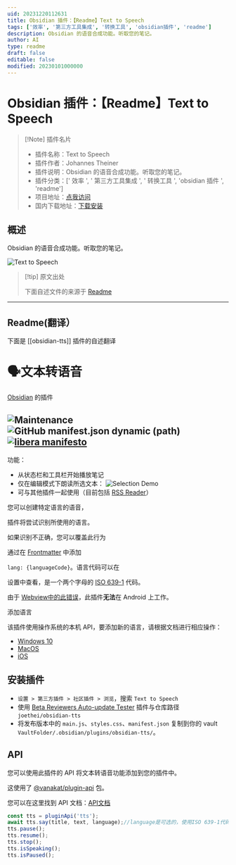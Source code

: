 ```yaml
---
uid: 20231220112631
title: Obsidian 插件：【Readme】Text to Speech
tags: ['效率', '第三方工具集成', '转换工具', 'obsidian插件', 'readme']
description: Obsidian 的语音合成功能。听取您的笔记。
author: AI
type: readme
draft: false
editable: false
modified: 20230101000000
---
```


# Obsidian 插件：【Readme】Text to Speech

> [!Note] 插件名片
> - 插件名称：Text to Speech
> - 插件作者：Johannes Theiner
> - 插件说明：Obsidian 的语音合成功能。听取您的笔记。
> - 插件分类：[' 效率 ', ' 第三方工具集成 ', ' 转换工具 ', 'obsidian 插件 ', 'readme']
> - 项目地址：[点我访问](https://github.com/joethei/obsidian-tts)
> - 国内下载地址：[下载安装](https://pkmer.cn/products/plugin/pluginMarket/?obsidian-tts)

## 概述

Obsidian 的语音合成功能。听取您的笔记。

![Text to Speech](https://cdn.pkmer.cn/covers/obsidian-tts.PNG!pkmer)

> [!tip] 原文出处
>
>下面自述文件的来源于 [Readme](https://ghproxy.net/https://raw.githubusercontent.com/joethei/obsidian-tts/master/README.md)

---

## Readme(翻译）

下面是 [[obsidian-tts]] 插件的自述翻译

# 🗣️文本转语音

[Obsidian](https://obsidian.md) 的插件

![Maintenance](https://shields.joethei.xyz/maintenance/yes/2023)
![GitHub manifest.json dynamic (path)](https://shields.joethei.xyz/github/manifest-json/minAppVersion/joethei/obsidian-tts?label=lowest%20supported%20app%20version)
[![libera manifesto](https://shields.joethei.xyz/badge/libera-manifesto-lightgrey.svg)](https://liberamanifesto.com)
---

功能：

- 从状态栏和工具栏开始播放笔记
- 仅在编辑模式下朗读所选文本：
  ![Selection Demo](https://cdn.pkmer.cn/covers/obsidian-tts_1_3.png!pkmer)
- 可与其他插件一起使用（目前包括 [RSS Reader](https://github.com/joethei/obsidian-rss)）

您可以创建特定语言的语音，

插件将尝试识别所使用的语言。

如果识别不正确，您可以覆盖此行为

通过在 [Frontmatter](https://help.obsidian.md/Advanced+topics/YAML+front+matter) 中添加

`lang: {languageCode}`。语言代码可以在

设置中查看，是一个两个字母的 [ISO 639-1](https://www.loc.gov/standards/iso639-2/php/English_list.php) 代码。

由于 [Webview中的此错误](https://bugs.chromium.org/p/chromium/issues/detail?id=487255)，此插件**无法**在 Android 上工作。

添加语言

该插件使用操作系统的本机 API，要添加新的语言，请根据文档进行相应操作：

- [Windows 10](https://support.microsoft.com/en-us/topic/how-to-download-text-to-speech-languages-for-windows-10-d5a6b612-b3ae-423f-afa5-4f6caf1ec5d3)
- [MacOS](https://support.apple.com/guide/mac-help/change-the-system-language-mh26684/mac)
- [iOS](https://support.apple.com/guide/iphone/change-the-language-and-region-iphce20717a3/ios)

<!--- [Android](https://support.google.com/accessibility/android/answer/6006983?hl=en)--->

## 安装插件

- `设置 > 第三方插件 > 社区插件 > 浏览`，搜索 `Text to Speech`
- 使用 [Beta Reviewers Auto-update Tester](https://github.com/TfTHacker/obsidian42-brat) 插件与仓库路径
  `joethei/obsidian-tts`
- 将发布版本中的 `main.js`、`styles.css`、`manifest.json` 复制到你的
  vault `VaultFolder/.obsidian/plugins/obsidian-tts/`。

## API

您可以使用此插件的 API 将文本转语音功能添加到您的插件中。

这使用了 [@vanakat/plugin-api](https://www.npmjs.com/package/@vanakat/plugin-api) 包。

您可以在这里找到 API 文档：[API文档](https://joethei.github.io/obsidian-tts/interfaces/TTSService.html)

```js
const tts = pluginApi('tts');
await tts.say(title, text, language);//language是可选的，使用ISO 639-1代码
tts.pause();
tts.resume();
tts.stop();
tts.isSpeaking();
tts.isPaused();
```